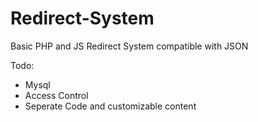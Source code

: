# Redirect-System
Basic PHP and JS Redirect System
compatible with JSON 

Todo:
- Mysql
- Access Control
- Seperate Code and customizable content

